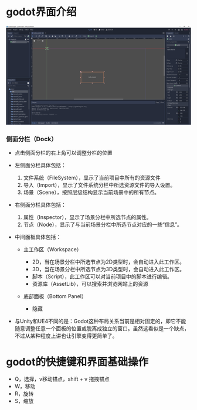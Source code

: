 # godot界面介绍

![Image text](image/godot-editor.PNG)

### 侧面分栏（Dock）

- 点击侧面分栏的右上角可以调整分栏的位置


- 左侧面分栏具体包括：
    1. 文件系统（FileSystem），显示了当前项目中所有的资源文件
    2. 导入（Import），显示了文件系统分栏中所选资源文件的导入设置。
    3. 场景（Scene），按照层级结构显示当前场景中的所有节点。


- 右侧面分栏具体包括：
    1. 属性（Inspector），显示了场景分栏中所选节点的属性。
    2. 节点（Node），显示了与当前场景分栏中所选节点对应的一些“信息”。


- 中间面板具体包括：
    - 主工作区（Workspace）
        - 2D，当在场景分栏中所选节点为2D类型时，会自动进入此工作区。
        - 3D，当在场景分栏中所选节点为3D类型时，会自动进入此工作区。
        - 脚本（Script），此工作区可以对当前项目中的脚本进行编辑。
        - 资源库（AssetLib），可以搜索并浏览网站上的资源

    - 底部面板（Bottom Panel）
        - 隐藏


- 与Unity和UE4不同的是：Godot这种布局关系当前是相对固定的，即它不能随意调整任意一个面板的位置或脱离成独立的窗口。虽然这看似是一个缺点，不过从某种程度上讲也让引擎变得更简单了。

# godot的快捷键和界面基础操作

- Q，选择，v移动锚点，shift + v 拖拽锚点
- W，移动
- R，旋转
- S，缩放
